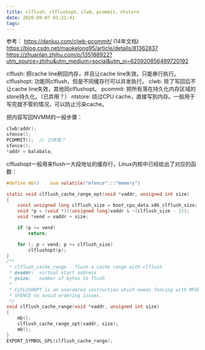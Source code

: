 ```yaml
---
title: clflush、clflushopt、clwb、pcommit、ntstore
date: 2020-09-07 01:21:41
tags:
---
```


参考：
<https://danluu.com/clwb-pcommit/>    (14年文档)
<https://blog.csdn.net/maokelong95/article/details/81362837>
<https://zhuanlan.zhihu.com/p/135188922?utm_source=zhihu&utm_medium=social&utm_oi=620920856499720192>

clflush: 把cache line刷回内存，并且让cache line失效。只能串行执行。
clflushopt: 功能同clflush，但是不同缓存行可以并发执行。
clwb: 除了写回后不让cache line失效，其他同clflushopt。
pcommit: 把所有落在持久化内存区域的store持久化。（已弃用？）
ntstore: 绕过CPU cache，直接写到内存。一般用于写完就不管的情况，可以防止污染cache。

把内容写回NVMM的一般步骤：
```c
clwb(addr);
sfence();
PCOMMIT();	// 已弃用？
sfence();
*addr = balabala;
```

clflushopt一般用来flush一大段地址的缓存行，Linux内核中已经给出了对应的函数：
```c
#define mb() 	asm volatile("mfence":::"memory")

static void clflush_cache_range_opt(void *vaddr, unsigned int size)
{
	const unsigned long clflush_size = boot_cpu_data.x86_clflush_size;
	void *p = (void *)((unsigned long)vaddr & ~(clflush_size - 1));
	void *vend = vaddr + size;

	if (p >= vend)
		return;

	for (; p < vend; p += clflush_size)
		clflushopt(p);
}
/**
 * clflush_cache_range - flush a cache range with clflush
 * @vaddr:	virtual start address
 * @size:	number of bytes to flush
 *
 * CLFLUSHOPT is an unordered instruction which needs fencing with MFENCE or
 * SFENCE to avoid ordering issues.
 */
void clflush_cache_range(void *vaddr, unsigned int size)
{
	mb();
	clflush_cache_range_opt(vaddr, size);
	mb();
}
EXPORT_SYMBOL_GPL(clflush_cache_range);
```
